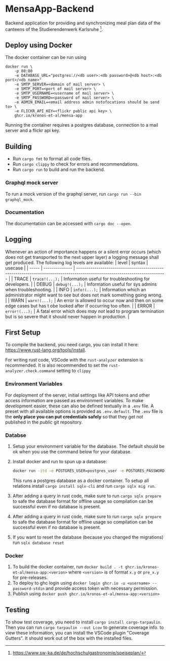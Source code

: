 # MensaApp-Backend
Backend application for providing and synchronizing meal plan data of the canteens of the Studierendenwerk Karlsruhe [^1].

[^1]: https://www.sw-ka.de/de/hochschulgastronomie/speiseplan/


## Deploy using Docker
The docker container can be run using 
```
docker run \
    -p 80:80
    -e DATABASE_URL="postgres://<db user>:<db password>@<db host>:<db port>/<db name>"
    -e SMTP_SERVER=<domain of mail server> \
    -e SMTP_PORT=<port of mail server> \
    -e SMTP_USERNAME=<username of mail server> \
    -e SMTP_PASSWORD=<password of mail server> \
    -e ADMIN_EMAIL=<email address admin notofocations should be send to> \
    -e FLICKR_API_KEY=<flickr public api key> \
    ghcr.io/kronos-et-al/mensa-app
```

Running the container requires a postgres database, connection to a mail server and a flickr api key.

## Building
- Run `cargo fmt` to format all code files.
- Run `cargo clippy` to check for errors and recommendations.
- Run `cargo run` to build and run the backend.

### Graphql mock server
To run a mock version of the graphql server, run `cargo run --bin graphql_mock`.

### Documentation
The documentation can be accessed with `cargo doc --open`.

## Logging
Whenever an action of importance happens or a silent error occurs (which does not get transported to the next upper layer) a logging message shall get produced.
The following log levels are available:
| level | syntax         | usecase                                                                                                                    |
| ----- | -------------- | -------------------------------------------------------------------------------------------------------------------------- |
| TRACE | `trace!(...);` | Information useful for troubleshooting for developers.                                                                     |
| DEBUG | `debug!(...);` | Information useful for sys admins when troubleshooting.                                                                    |
| INFO  | `info!(...);`  | Information which an administrator might want to see but does not mark something going wrong.                              |
| WARN  | `warn!(...);`  | An error is allowed to occur now and then on some edge cases but has t obe looked after if occurring too often.            |
| ERROR | `error!(...);` | A fatal error which does _may not_ lead to program termination but is so severe that it should never happen in production. |

## First Setup
To compile the backend, you need cargo, you can install it here: https://www.rust-lang.org/tools/install.

For writing rust code, VSCode with the `rust-analyzer` extension is recommended.
It is also recommended to set the `rust-analyzer.check.command` setting to `clippy`

### Environment Variables
For deployment of the server, initial settings like API tokens and other access information are passed as environment variables.
To make development easier, these can also be defined textually in a `.env` file. A preset with all available options is provided as `.env.default`. The `.env` file is the **only place you can put credentials safely** so that they get not published in the _public_ git repository.

### Databse
1. Setup your environment variable for the database. The default should be ok when you use the command below for your database.

2. Install docker and run to spun up a database:
    ```bash
    docker run -itd -e POSTGRES_USER=postgres_user -e POSTGRES_PASSWORD=secret_password -e POSTGRES_HOST_AUTH_METHOD=trust -e POSTGRES_DB=mensa_app -p 5432:5432 -v data:/var/lib/postgresql/data --name postgresql postgres
    ```
    This runs a postgres database as a docker container.
    To setup all relations install `cargo install sqlx-cli` and run `cargo sqlx mig run`.


1. After adding a query in rust code, make sure to run `cargo sqlx prepare` to safe the database format for offline usage so compilation can be successful even if no database is present.

2. After adding a query in rust code, make sure to run `cargo sqlx prepare` to safe the database format for offline usage so compilation can be successful even if no database is present.

3. If you want to reset the database (because you changed the migrations) run `sqlx database reset`


### Docker
1. To build the docker container, run `docker build . -t ghcr.io/kronos-et-al/mensa-app:<verion>` where `<version>` is of format `x.y` or `pre_x.y` for pre-releases.
2. To deploy to ghc login using `docker login ghcr.io -u <username> --password-stdin` and provide access token with necessary permission.
3. Publish using `docker push ghcr.io/kronos-et-al/mensa-app:<version>`


## Testing
To show test coverage, you need to install `cargo install cargo-tarpaulin`. Then you can run `cargo tarpaulin --out Lcov` to generate coverage info.
to view these information, you can install the VSCode plugin "Coverage Gutters". It should work out of the box with the installed files.